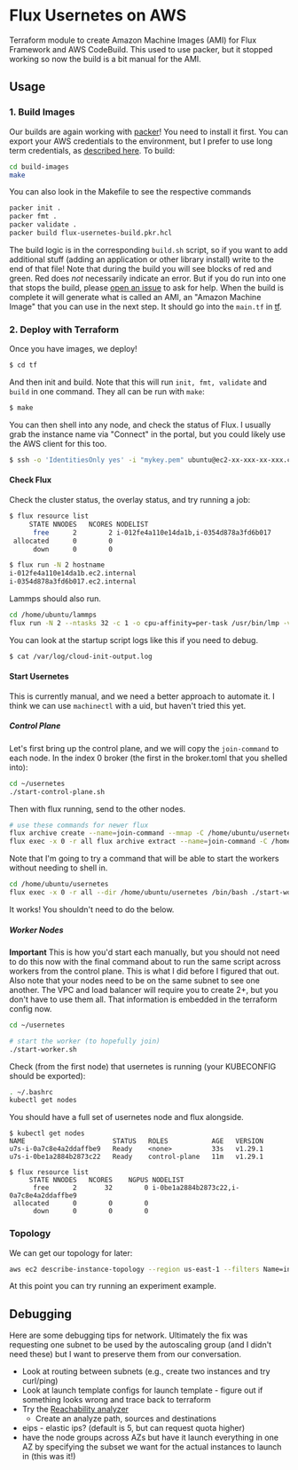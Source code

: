 # Flux Usernetes on AWS

Terraform module to create Amazon Machine Images (AMI) for Flux Framework and AWS CodeBuild.
This used to use packer, but it stopped working so now the build is a bit manual for the AMI.

## Usage

### 1. Build Images

Our builds are again working with [packer](https://developer.hashicorp.com/packer/install)! You need to install it first. You can export your AWS credentials to the environment, but I prefer to use long term credentials, as [described here](https://docs.aws.amazon.com/cli/v1/userguide/cli-configure-files.html). To build:

```bash
cd build-images
make
```

You can also look in the Makefile to see the respective commands

```bash
packer init .
packer fmt .
packer validate .
packer build flux-usernetes-build.pkr.hcl
```

The build logic is in the corresponding `build.sh` script, so if you want to add additional stuff (adding an application or other library install) write to the end of that file! Note that during the build you will see blocks of red and green. Red does *not* necessarily indicate an error. But if you do run into one that stops the build, please [open an issue](https://github.com/converged-computing/flux-usernetes/issues) to ask for help. When the build is complete it will generate what is called an AMI, an "Amazon 
Machine Image" that you can use in the next step. It should go into the `main.tf` in [tf](tf).

### 2. Deploy with Terraform

Once you have images, we deploy!

```bash
$ cd tf
```

And then init and build. Note that this will run `init, fmt, validate` and `build` in one command.
They all can be run with `make`:

```bash
$ make
```

You can then shell into any node, and check the status of Flux. I usually grab the instance
name via "Connect" in the portal, but you could likely use the AWS client for this too.

```bash
$ ssh -o 'IdentitiesOnly yes' -i "mykey.pem" ubuntu@ec2-xx-xxx-xx-xxx.compute-1.amazonaws.com
```

#### Check Flux

Check the cluster status, the overlay status, and try running a job:

```bash
$ flux resource list
     STATE NNODES   NCORES NODELIST
      free      2        2 i-012fe4a110e14da1b,i-0354d878a3fd6b017
 allocated      0        0 
      down      0        0 
```
```bash
$ flux run -N 2 hostname
i-012fe4a110e14da1b.ec2.internal
i-0354d878a3fd6b017.ec2.internal
```

Lammps should also run.

```bash
cd /home/ubuntu/lammps
flux run -N 2 --ntasks 32 -c 1 -o cpu-affinity=per-task /usr/bin/lmp -v x 2 -v y 2 -v z 2 -in ./in.reaxff.hns -nocite
```

You can look at the startup script logs like this if you need to debug.

```bash
$ cat /var/log/cloud-init-output.log
```

#### Start Usernetes

This is currently manual, and we need a better approach to automate it. I think we can use `machinectl` with a uid,
but haven't tried this yet.

##### Control Plane

Let's first bring up the control plane, and we will copy the `join-command` to each node.
In the index 0 broker (the first in the broker.toml that you shelled into):

```bash
cd ~/usernetes
./start-control-plane.sh
```

Then with flux running, send to the other nodes.

```bash
# use these commands for newer flux
flux archive create --name=join-command --mmap -C /home/ubuntu/usernetes join-command
flux exec -x 0 -r all flux archive extract --name=join-command -C /home/ubuntu/usernetes
```

Note that I'm going to try a command that will be able to start the workers without needing to shell in.

```bash
cd /home/ubuntu/usernetes
flux exec -x 0 -r all --dir /home/ubuntu/usernetes /bin/bash ./start-worker.sh
```

It works! You shouldn't need to do the below.

##### Worker Nodes

**Important** This is how you'd start each manually, but you should not need to do this now with the final command about to run the same script across workers from the control plane. This is what I did before I figured that out. Also note that your nodes need to be on the same subnet to see one another. The VPC and load balancer will require you to create 2+, but you don't have to use them all. That information is embedded in the terraform config now.

```bash
cd ~/usernetes

# start the worker (to hopefully join)
./start-worker.sh
```

Check (from the first node) that usernetes is running (your KUBECONFIG should be exported):

```bash
. ~/.bashrc
kubectl get nodes
```

You should have a full set of usernetes node and flux alongside.

```console
$ kubectl get nodes
NAME                      STATUS   ROLES           AGE   VERSION
u7s-i-0a7c8e4a2ddaffbe9   Ready    <none>          33s   v1.29.1
u7s-i-0be1a2884b2873c22   Ready    control-plane   11m   v1.29.1
```
```console
$ flux resource list
     STATE NNODES   NCORES    NGPUS NODELIST
      free      2       32        0 i-0be1a2884b2873c22,i-0a7c8e4a2ddaffbe9
 allocated      0        0        0 
      down      0        0        0 
```

### Topology

We can get our topology for later:

```bash
aws ec2 describe-instance-topology --region us-east-1 --filters Name=instance-type,Values=hpc7g.4xlarge > topology-32.json
```

At this point you can try running an experiment example.

## Debugging

Here are some debugging tips for network. Ultimately the fix was requesting one subnet
to be used by the autoscaling group (and I didn't need these) but I want to preserve
them from our conversation.

- Look at routing between subnets (e.g., create two instances and try curl/ping)
- Look at launch template configs for launch template - figure out if something looks wrong and trace back to terraform
- Try the [Reachability analyzer](https://console.aws.amazon.com/networkinsights/home#ReachabilityAnalyzer)
  - Create an analyze path, sources and destinations 
- eips - elastic ips? (default is 5, but can request quota higher)
- have the node groups across AZs but have it launch everything in one AZ by specifying the subset we want for the actual instances to launch in (this was it!)
